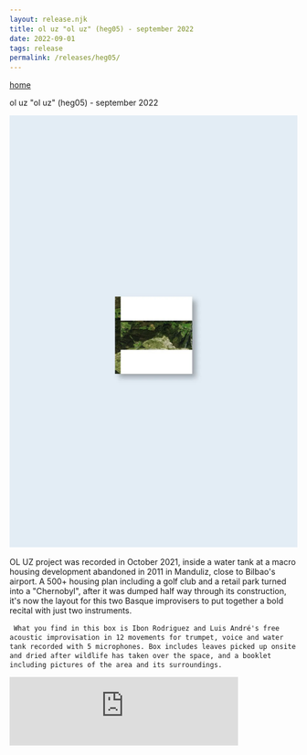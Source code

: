 ```yaml
---
layout: release.njk
title: ol uz "ol uz" (heg05) - september 2022
date: 2022-09-01
tags: release
permalink: /releases/heg05/
---
```



<p><a href="/" class="home-link">home</a></p>

ol uz "ol uz" (heg05) - september 2022

![OL UZ](../public/assets/Heg05_A.webp)

OL UZ project was recorded in October 2021, inside a water tank at a macro housing development abandoned in 2011 in Manduliz, close to Bilbao's airport.
     A 500+ housing plan including a golf club and a retail park turned into a "Chernobyl", after it was dumped half way through its construction, it's now the layout for this two Basque improvisers to put together a bold recital with just two instruments.

     What you find in this box is Ibon Rodriguez and Luis André's free acoustic improvisation in 12 movements for trumpet, voice and water tank recorded with 5 microphones. Box includes leaves picked up onsite and dried after wildlife has taken over the space, and a booklet including pictures of the area and its surroundings.

<iframe seamless="" src="https://bandcamp.com/EmbeddedPlayer/album=2429684048/size=large/bgcol=ffffff/linkcol=0687f5/tracklist=false/artwork=small/transparent=true/" style="border: 0; width: 400px; height: 120px;">
<a href="https://hegoadiskak.bandcamp.com/album/ol-uz">
      OL UZ de OL UZ
     </a>
</iframe>
